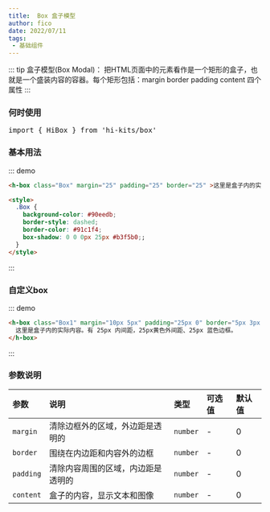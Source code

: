 ```yaml
---
title:  Box 盒子模型
author: fico
date: 2022/07/11
tags:
 - 基础组件
---
```

::: tip
盒子模型(Box Modal)： 把HTML页面中的元素看作是一个矩形的盒子，也就是一个盛装内容的容器。每个矩形包括：margin border padding content 四个属性
:::
### 何时使用

<pre class="language-ts">
import { HiBox } from 'hi-kits/box'
</pre>

### 基本用法

::: demo
```html
<h-box class="Box" margin="25" padding="25" border="25" >这里是盒子内的实际内容。有 25px 内间距，25px 绿色外间距、25px 蓝色边框。</h-box>

<style>
  .Box {
    background-color: #90eedb;
    border-style: dashed;
    border-color: #91c1f4;
    box-shadow: 0 0 0px 25px #b3f5b0;;
  }
</style>

```
:::

### 自定义box

::: demo
```html
<h-box class="Box1" margin="10px 5px" padding="25px 0" border="5px 3px 4px">
  这里是盒子内的实际内容。有 25px 内间距，25px黄色外间距、25px 蓝色边框。
</h-box>

```
:::
<style>
  .Box1 {
    background-color: #bababa;
    border-style: dashed;
    border-color: #1890ff;
    box-shadow: 0 0 0px 25px #f4e02b;
  }
</style>
### 参数说明

|参数|说明|类型|可选值|默认值
|:--|:--|:--|:-----|:---
| `margin` | 清除边框外的区域，外边距是透明的	| `number` | - | 0
| `border` | 围绕在内边距和内容外的边框	| `number` | - | 0
| `padding` | 清除内容周围的区域，内边距是透明的	| `number` | - | 0
| `content` | 盒子的内容，显示文本和图像	| `number` | - | 0


